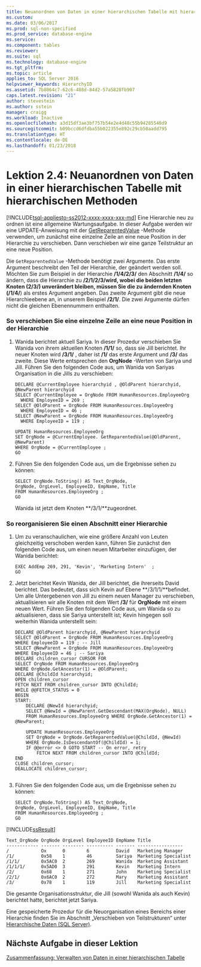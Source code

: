 ```yaml
---
title: Neuanordnen von Daten in einer hierarchischen Tabelle mit hierarchischen Methoden | Microsoft-Dokumentation
ms.custom: 
ms.date: 03/06/2017
ms.prod: sql-non-specified
ms.prod_service: database-engine
ms.service: 
ms.component: tables
ms.reviewer: 
ms.suite: sql
ms.technology: database-engine
ms.tgt_pltfrm: 
ms.topic: article
applies_to: SQL Server 2016
helpviewer_keywords: HierarchyID
ms.assetid: 7b8064c7-62c6-488d-84d2-57a5828fb907
caps.latest.revision: "21"
author: stevestein
ms.author: sstein
manager: craigg
ms.workload: Inactive
ms.openlocfilehash: a3d15df3ae3bf757b54e2e4d48c55b94285540d9
ms.sourcegitcommit: b09bccd6dfdba55b022355e892c29cb50aadd795
ms.translationtype: HT
ms.contentlocale: de-DE
ms.lasthandoff: 01/23/2018
---
```

# <a name="lesson-2-4---reordering-data-in-a-hierarchical-table-using-hierarchical-methods"></a>Lektion 2.4: Neuanordnen von Daten in einer hierarchischen Tabelle mit hierarchischen Methoden
[!INCLUDE[tsql-appliesto-ss2012-xxxx-xxxx-xxx-md](../../includes/tsql-appliesto-ss2012-xxxx-xxxx-xxx-md.md)] Eine Hierarchie neu zu ordnen ist eine allgemeine Wartungsaufgabe. In dieser Aufgabe werden wir eine UPDATE-Anweisung mit der [GetReparentedValue](../../t-sql/data-types/getreparentedvalue-database-engine.md) -Methode verwenden, um zunächst eine einzelne Zeile an eine neue Position in der Hierarchie zu verschieben. Dann verschieben wir eine ganze Teilstruktur an eine neue Position.  
  
Die `GetReparentedValue` -Methode benötigt zwei Argumente. Das erste Argument beschreibt den Teil der Hierarchie, der geändert werden soll. Möchten Sie zum Beispiel in der Hierarchie **/1/4/2/3/** den Abschnitt **/1/4/** so ändern, dass die Hierarchie zu **/2/1/2/3/**wird, wobei die beiden letzten Knoten (**2/3/**) unverändert bleiben, müssen Sie die zu ändernden Knoten (**/1/4/**) als erstes Argument angeben. Das zweite Argument gibt die neue Hierarchieebene an, in unserem Beispiel **/2/1/**. Die zwei Argumente dürfen nicht die gleichen Ebenennummern enthalten.  
  
### <a name="to-move-a-single-row-to-a-new-location-in-the-hierarchy"></a>So verschieben Sie eine einzelne Zeile an eine neue Position in der Hierarchie  
  
1.  Wanida berichtet aktuell Sariya. In dieser Prozedur verschieben Sie Wanida von ihrem aktuellen Knoten **/1/1/** so, dass sie Jill berichtet. Ihr neuer Knoten wird **/3/1/** , daher ist **/1/** das erste Argument und **/3/** das zweite. Diese Werte entsprechen den **OrgNode** -Werten von Sariya und Jill. Führen Sie den folgenden Code aus, um Wanida von Sariyas Organisation in die Jills zu verschieben:  
  
    ```  
    DECLARE @CurrentEmployee hierarchyid , @OldParent hierarchyid, @NewParent hierarchyid  
    SELECT @CurrentEmployee = OrgNode FROM HumanResources.EmployeeOrg  
      WHERE EmployeeID = 269 ;   
    SELECT @OldParent = OrgNode FROM HumanResources.EmployeeOrg  
      WHERE EmployeeID = 46 ;   
    SELECT @NewParent = OrgNode FROM HumanResources.EmployeeOrg  
      WHERE EmployeeID = 119 ;   
  
    UPDATE HumanResources.EmployeeOrg  
    SET OrgNode = @CurrentEmployee. GetReparentedValue(@OldParent, @NewParent)   
    WHERE OrgNode = @CurrentEmployee ;  
    GO  
    ```  
  
2.  Führen Sie den folgenden Code aus, um die Ergebnisse sehen zu können:  
  
    ```  
    SELECT OrgNode.ToString() AS Text_OrgNode,   
    OrgNode, OrgLevel, EmployeeID, EmpName, Title   
    FROM HumanResources.EmployeeOrg ;  
    GO  
    ```  
  
    Wanida ist jetzt dem Knoten **/3/1/**zugeordnet.  
  
### <a name="to-reorganize-a-section-of-a-hierarchy"></a>So reorganisieren Sie einen Abschnitt einer Hierarchie  
  
1.  Um zu veranschaulichen, wie eine größere Anzahl von Leuten gleichzeitig verschoben werden kann, führen Sie zunächst den folgenden Code aus, um einen neuen Mitarbeiter einzufügen, der Wanida berichtet:  
  
    ```  
    EXEC AddEmp 269, 291, 'Kevin', 'Marketing Intern'  ;  
    GO  
    ```  
  
2.  Jetzt berichtet Kevin Wanida, der Jill berichtet, die ihrerseits David berichtet. Das bedeutet, dass sich Kevin auf Ebene **/3/1/1/**befindet. Um alle Untergebenen von Jill zu einem neuen Manager zu verschieben, aktualisieren wir alle Knoten mit dem Wert **/3/** für **OrgNode** mit einem neuen Wert. Führen Sie den folgenden Code aus, um Wanida so zu aktualisieren, dass sie Sariya unterstellt ist; Kevin hingegen soll weiterhin Wanida unterstellt sein:  
  
    ```  
    DECLARE @OldParent hierarchyid, @NewParent hierarchyid  
    SELECT @OldParent = OrgNode FROM HumanResources.EmployeeOrg  
    WHERE EmployeeID = 119 ; -- Jill  
    SELECT @NewParent = OrgNode FROM HumanResources.EmployeeOrg  
    WHERE EmployeeID = 46 ; -- Sariya  
    DECLARE children_cursor CURSOR FOR  
    SELECT OrgNode FROM HumanResources.EmployeeOrg  
    WHERE OrgNode.GetAncestor(1) = @OldParent;  
    DECLARE @ChildId hierarchyid;  
    OPEN children_cursor  
    FETCH NEXT FROM children_cursor INTO @ChildId;  
    WHILE @@FETCH_STATUS = 0  
    BEGIN  
    START:  
        DECLARE @NewId hierarchyid;  
        SELECT @NewId = @NewParent.GetDescendant(MAX(OrgNode), NULL)  
        FROM HumanResources.EmployeeOrg WHERE OrgNode.GetAncestor(1) = @NewParent;  
  
        UPDATE HumanResources.EmployeeOrg  
        SET OrgNode = OrgNode.GetReparentedValue(@ChildId, @NewId)  
        WHERE OrgNode.IsDescendantOf(@ChildId) = 1;  
        IF @@error <> 0 GOTO START -- On error, retry  
            FETCH NEXT FROM children_cursor INTO @ChildId;  
    END  
    CLOSE children_cursor;  
    DEALLOCATE children_cursor;  
  
    ```  
  
3.  Führen Sie den folgenden Code aus, um die Ergebnisse sehen zu können:  
  
    ```  
    SELECT OrgNode.ToString() AS Text_OrgNode,   
    OrgNode, OrgLevel, EmployeeID, EmpName, Title   
    FROM HumanResources.EmployeeOrg ;  
    GO  
    ```  
  
[!INCLUDE[ssResult](../../includes/ssresult-md.md)]  
  
```  
Text_OrgNode OrgNode OrgLevel EmployeeID EmpName Title  
------------ ------- -------- ---------- ------- -----------------  
/            Ox      0        6          David   Marketing Manager  
/1/          0x58    1        46         Sariya  Marketing Specialist  
/1/1/        0x5AC0  2        269        Wanida  Marketing Assistant  
/1/1/1/      0x5AD0  3        291        Kevin   Marketing Intern  
/2/          0x68    1        271        John    Marketing Specialist  
/2/1/        0x6AC0  2        272        Mary    Marketing Assistant  
/3/          0x78    1        119        Jill    Marketing Specialist  
```  
  
Die gesamte Organisationsstruktur, die Jill (sowohl Wanida als auch Kevin) berichtet hatte, berichtet jetzt Sariya.  
  
Eine gespeicherte Prozedur für die Neuorganisation eines Bereichs einer Hierarchie finden Sie im Abschnitt „Verschieben von Teilstrukturen“ unter [Hierarchische Daten (SQL Server)](../../relational-databases/hierarchical-data-sql-server.md#BKMK_MovingSubtrees).  
  
## <a name="next-task-in-lesson"></a>Nächste Aufgabe in dieser Lektion  
[Zusammenfassung: Verwalten von Daten in einer hierarchischen Tabelle](../../relational-databases/tables/lesson-2-5-summary-managing-data-in-a-hierarchical-table.md)  
  
  
  
